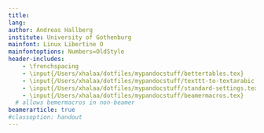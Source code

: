 ```yaml
---
title:
lang:
author: Andreas Hallberg
institute: University of Gothenburg
mainfont: Linux Libertine O
mainfontoptions: Numbers=OldStyle
header-includes:
    - \frenchspacing
    - \input{/Users/xhalaa/dotfiles/mypandocstuff/bettertables.tex}
    - \input{/Users/xhalaa/dotfiles/mypandocstuff/texttt-to-textarabic.tex}
    - \input{/Users/xhalaa/dotfiles/mypandocstuff/standard-settings.tex}
    - \input{/Users/xhalaa/dotfiles/mypandocstuff/beamermacros.tex}
  # allows bemermacros in non-beamer
beamerarticle: true 
#classoption: handout
---
```

